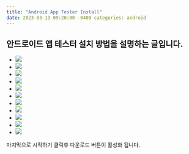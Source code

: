 ```yaml
---
title: "Android App Tester Install"
date: 2023-03-13 09:20:00 -0400 categories: android
---
```


## 안드로이드 앱 테스터 설치 방법을 설명하는 글입니다.

- ![](../assets/images/app_tester/1.jpg)
- ![](../assets/images/app_tester/2.jpg)
- ![](../assets/images/app_tester/3.jpg)
- ![](../assets/images/app_tester/4.jpg)
- ![](../assets/images/app_tester/5.jpg)
- ![](../assets/images/app_tester/6.jpg)
- ![](../assets/images/app_tester/7.jpg)
- ![](../assets/images/app_tester/8.jpg)
- ![](../assets/images/app_tester/9.jpg)
- ![](../assets/images/app_tester/10.jpg)
- ![](../assets/images/app_tester/11.jpg)

마지막으로 시작하기 클릭후 다운로드 버튼이 활성화 됩니다.